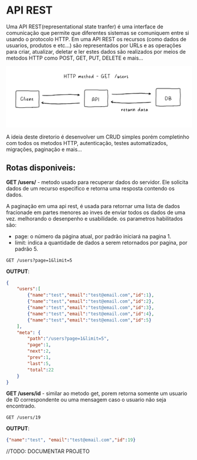 # API REST


Uma API REST(representational state tranfer) é uma interface de comunicação que permite
que diferentes sistemas se comuniquem entre si usando o protocolo HTTP. Em uma API REST os
recursos (como dados de usuarios, produtos e etc...) são  representados por URLs e as operações
para criar, atualizar, deletar e ler estes dados são realizados por meios de metodos HTTP 
como POST, GET, PUT, DELETE e mais...

![example](./public/assets/example.png)


A ideia deste diretorio é desenvolver um CRUD simples porém completinho com todos os metodos
HTTP, autenticação, testes automatizados, migrações, paginação e mais...



## Rotas disponiveis:

**GET /users/** - metodo usado para recuperar dados do servidor. Ele solicita dados de um recurso 
especifico e retorna uma resposta contendo os dados.

A paginação em uma api rest, é usada para retornar uma lista de dados fracionade em partes menores
ao inves de enviar todos os dados de uma vez. melhorando o desenpenho e usabilidade. os parametros
habilitados são:

- page: o número da página atual, por padrão iniciará na pagina 1.
- limit: indica a quantidade de dados a serem retornados por pagina, por  padrão 5.

```shell
GET /users?page=1&limit=5
```

**OUTPUT**:
```json
{ 
	"users":[
		{"name":"test","email":"test@email.com","id":1},
		{"name":"test","email":"test@email.com","id":2},
		{"name":"test","email":"test@email.com","id":3},
		{"name":"test","email":"test@email.com","id":4},
		{"name":"test","email":"test@email.com","id":5}
	],
	"meta": {
		"path":"/users?page=1&limit=5",
		"page":1,
		"next":2,
		"prev":1,
		"last":5,
		"total":22
	}
}
```

**GET /users/id** - similar ao metodo get, porem retorna somente um usuario de ID correspondente
ou uma mensagem caso o usuario não seja encontrado.

```curl
GET /users/19
```

**OUTPUT**:
```json
{"name":"test", "email":"test@email.com","id":19}
```

//TODO: DOCUMENTAR PROJETO